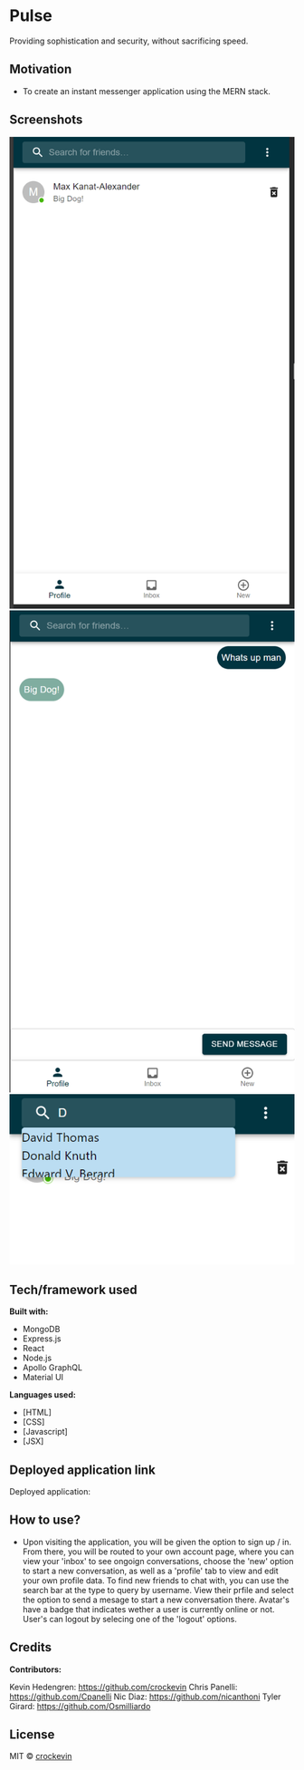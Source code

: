 # Pulse
Providing sophistication and security, without sacrificing speed.

## Motivation
- To create an instant messenger application using the MERN stack.
 
## Screenshots

![ScreenShot](./assets/images/Messenger-Convos.png)
![ScreenShot](./assets/images/Messenger-Chat.png)
![ScreenShot](./assets/images/Messenger-Search.png)


## Tech/framework used

<b>Built with:</b>
- MongoDB
- Express.js
- React
- Node.js
- Apollo GraphQL
- Material UI


<b>Languages used:</b>
 - [HTML]
 - [CSS]
 - [Javascript]
 - [JSX]

## Deployed application link

Deployed application: 


## How to use?
- Upon visiting the application, you will be given the option to sign up / in. From there, you will be routed to your own account page, where you can view your 'inbox' to see ongoign conversations, choose the 'new' option to start a new conversation, as well as a 'profile' tab to view and edit your own profile data. To find new friends to chat with, you can use the search bar at the type to query by username. View their prfile and select the option to send a mesage to start a new conversation there. Avatar's have a badge that indicates wether a user is currently online or not. User's can logout by selecing one of the 'logout' options. 

## Credits

<b>Contributors:</b>

Kevin Hedengren: https://github.com/crockevin
Chris Panelli: https://github.com/Cpanelli
Nic Diaz: https://github.com/nicanthoni
Tyler Girard: https://github.com/Osmilliardo

## License

MIT © [crockevin]()
